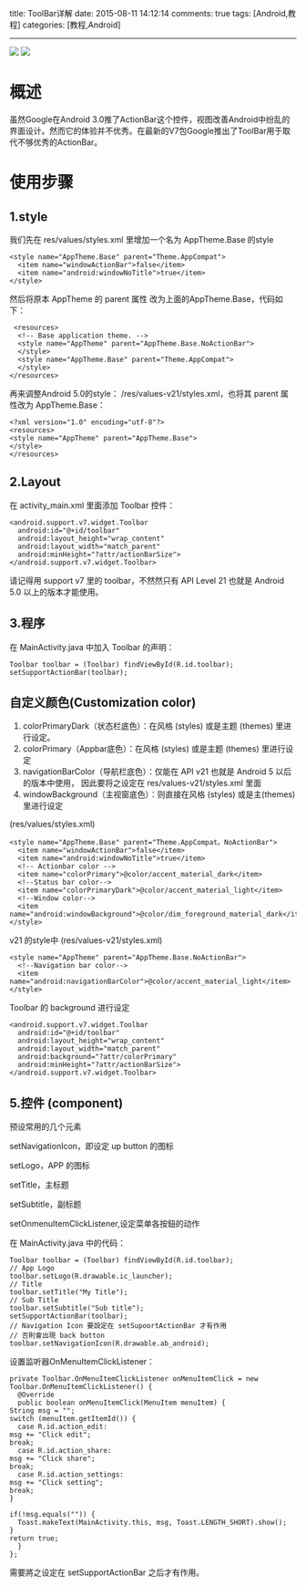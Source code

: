 title: ToolBar详解
date: 2015-08-11 14:12:14
comments: true
tags: [Android,教程]
categories: [教程,Android]

---
![](http://i.imgur.com/pHlNCa1.png) ![](http://i.imgur.com/cWXYTvf.png)
# 概述 #
虽然Google在Android 3.0推了ActionBar这个控件，视图改善Android中纷乱的界面设计。然而它的体验并不优秀。在最新的V7包Google推出了ToolBar用于取代不够优秀的ActionBar。
# 使用步骤 #
## 1.style ##

我们先在 res/values/styles.xml 里增加一个名为 AppTheme.Base 的style

    <style name="AppTheme.Base" parent="Theme.AppCompat">
      <item name="windowActionBar">false</item>
      <item name="android:windowNoTitle">true</item>
    </style>
然后将原本 AppTheme 的 parent 属性 改为上面的AppTheme.Base，代码如下：
   
	 <resources>
      <!-- Base application theme. -->
      <style name="AppTheme" parent="AppTheme.Base.NoActionBar">
      </style>
      <style name="AppTheme.Base" parent="Theme.AppCompat">
      </style>
    </resources>
再来调整Android 5.0的style：  /res/values-v21/styles.xml，也将其 parent 属性改为  AppTheme.Base：

    <?xml version="1.0" encoding="utf-8"?>
    <resources>
    <style name="AppTheme" parent="AppTheme.Base">
    </style>
    </resources>
## 2.Layout ##
在 activity_main.xml 里面添加 Toolbar 控件：

    <android.support.v7.widget.Toolbar
      android:id="@+id/toolbar"
      android:layout_height="wrap_content"
      android:layout_width="match_parent"
      android:minHeight="?attr/actionBarSize">
    </android.support.v7.widget.Toolbar>
请记得用 support v7 里的 toolbar，不然然只有 API Level 21 也就是 Android 5.0 以上的版本才能使用。
## 3.程序 ##
在 MainActivity.java 中加入 Toolbar 的声明：

    Toolbar toolbar = (Toolbar) findViewById(R.id.toolbar);
    setSupportActionBar(toolbar);
  
## 自定义颜色(Customization color) ##
1. colorPrimaryDark（状态栏底色）：在风格 (styles) 或是主题 (themes) 里进行设定。
2. colorPrimary（Appbar底色）：在风格 (styles) 或是主题 (themes) 里进行设定
3. navigationBarColor（导航栏底色）：仅能在 API v21 也就是 Android 5 以后的版本中使用， 因此要将之设定在 res/values-v21/styles.xml 里面
4. windowBackground（主视窗底色）：则直接在风格 (styles) 或是主(themes) 里进行设定

(res/values/styles.xml)

    <style name="AppTheme.Base" parent="Theme.AppCompat。NoActionBar">
      <item name="windowActionBar">false</item>
      <item name="android:windowNoTitle">true</item>
      <!-- Actionbar color -->
      <item name="colorPrimary">@color/accent_material_dark</item>
      <!--Status bar color-->
      <item name="colorPrimaryDark">@color/accent_material_light</item>
      <!--Window color-->
      <item name="android:windowBackground">@color/dim_foreground_material_dark</item>
    </style>

v21 的style中 (res/values-v21/styles.xml)

    <style name="AppTheme" parent="AppTheme.Base.NoActionBar">
      <!--Navigation bar color-->
      <item name="android:navigationBarColor">@color/accent_material_light</item>
    </style>

Toolbar 的 background 进行设定

    <android.support.v7.widget.Toolbar
      android:id="@+id/toolbar"
      android:layout_height="wrap_content"
      android:layout_width="match_parent"
      android:background="?attr/colorPrimary"
      android:minHeight="?attr/actionBarSize">
    </android.support.v7.widget.Toolbar>

## 5.控件 (component) ##
预设常用的几个元素

setNavigationIcon，即设定 up button 的图标

setLogo，APP 的图标

setTitle，主标题

setSubtitle，副标题

setOnmenuItemClickListener,设定菜单各按鈕的动作

在 MainActivity.java 中的代码：

    Toolbar toolbar = (Toolbar) findViewById(R.id.toolbar);
    // App Logo
    toolbar.setLogo(R.drawable.ic_launcher);
    // Title
    toolbar.setTitle("My Title");
    // Sub Title
    toolbar.setSubtitle("Sub title");
    setSupportActionBar(toolbar);
    // Navigation Icon 要設定在 setSupoortActionBar 才有作用
    // 否則會出現 back button
    toolbar.setNavigationIcon(R.drawable.ab_android);

设置监听器OnMenuItemClickListener：

    private Toolbar.OnMenuItemClickListener onMenuItemClick = new Toolbar.OnMenuItemClickListener() {
      @Override
      public boolean onMenuItemClick(MenuItem menuItem) {
    String msg = "";
    switch (menuItem.getItemId()) {
      case R.id.action_edit:
    msg += "Click edit";
    break;
      case R.id.action_share:
    msg += "Click share";
    break;
      case R.id.action_settings:
    msg += "Click setting";
    break;
    }
     
    if(!msg.equals("")) {
      Toast.makeText(MainActivity.this, msg, Toast.LENGTH_SHORT).show();
    }
    return true;
      }
    };

需要將之设定在 setSupportActionBar 之后才有作用。




